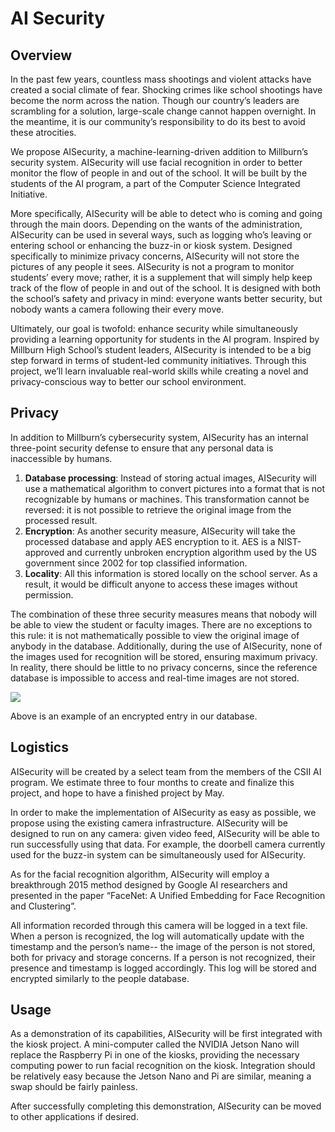 # AI Security

## Overview

In the past few years, countless mass shootings and violent attacks have created a social climate of fear. Shocking crimes like school shootings have become the norm across the nation. Though our country’s leaders are scrambling for a solution, large-scale change cannot happen overnight. In the meantime, it is our community’s responsibility to do its best to avoid these atrocities.

We propose AISecurity, a machine-learning-driven addition to Millburn’s security system. AISecurity will use facial recognition in order to better monitor the flow of people in and out of the school. It will be built by the students of the AI program, a part of the Computer Science Integrated Initiative.

More specifically, AISecurity will be able to detect who is coming and going through the main doors. Depending on the wants of the administration, AISecurity can be used in several ways, such as logging who’s leaving or entering school or enhancing the buzz-in or kiosk system. Designed specifically to minimize privacy concerns, AISecurity will not store the pictures of any people it sees. AISecurity is not a program to monitor students’ every move; rather, it is a supplement that will simply help keep track of the flow of people in and out of the school. It is designed with both the school’s safety and privacy in mind: everyone wants better security, but nobody wants a camera following their every move.

Ultimately, our goal is twofold: enhance security while simultaneously providing a learning opportunity for students in the AI program. Inspired by Millburn High School’s student leaders, AISecurity is intended to be a big step forward in terms of student-led community initiatives. Through this project, we’ll learn invaluable real-world skills while creating a novel and privacy-conscious way to better our school environment.


## Privacy

In addition to Millburn’s cybersecurity system, AISecurity has an internal three-point security defense to ensure that any personal data is inaccessible by humans.

1. __Database processing__: Instead of storing actual images, AISecurity will use a mathematical algorithm to convert pictures into a format that is not recognizable by humans or machines. This transformation cannot be reversed: it is not possible to retrieve the original image from the processed result.
2. __Encryption__: As another security measure, AISecurity will take the processed database and apply AES encryption to it. AES is a NIST-approved and currently unbroken encryption algorithm used by the US government since 2002 for top classified information.
3. __Locality__: All this information is stored locally on the school server. As a result, it would be difficult anyone to access these images without permission.

The combination of these three security measures means that nobody will be able to view the student or faculty images. There are no exceptions to this rule: it is not mathematically possible to view the original image of anybody in the database. Additionally, during the use of AISecurity, none of the images used for recognition will be stored, ensuring maximum privacy. In reality, there should be little to no privacy concerns, since the reference database is impossible to access and real-time images are not stored.

![](https://www.dropbox.com/s/m4xohkuszqhbdru/data_example.png?dl=1)

Above is an example of an encrypted entry in our database.

## Logistics

AISecurity will be created by a select team from the members of the CSII AI program. We estimate three to four months to create and finalize this project, and hope to have a finished project by May.

In order to make the implementation of AISecurity as easy as possible, we propose using the existing camera infrastructure. AISecurity will be designed to run on any camera: given video feed, AISecurity will be able to run successfully using that data. For example, the doorbell camera currently used for the buzz-in system can be simultaneously used for AISecurity.

As for the facial recognition algorithm, AISecurity will employ a breakthrough 2015 method designed by Google AI researchers and presented in the paper “FaceNet: A Unified Embedding for Face Recognition and Clustering”.

All information recorded through this camera will be logged in a text file. When a person is recognized, the log will automatically update with the timestamp and the person’s name-- the image of the person is not stored, both for privacy and storage concerns. If a person is not recognized, their presence and timestamp is logged accordingly. This log will be stored and encrypted similarly to the people database.


## Usage

As a demonstration of its capabilities, AISecurity will be first integrated with the kiosk project. A mini-computer called the NVIDIA Jetson Nano will replace the Raspberry Pi in one of the kiosks, providing the necessary computing power to run facial recognition on the kiosk. Integration should be relatively easy because the Jetson Nano and Pi are similar, meaning a swap should be fairly painless.

After successfully completing this demonstration, AISecurity can be moved to other applications if desired.
